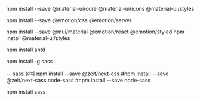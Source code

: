 npm install --save @material-ui/core @material-ui/icons @material-ui/styles

npm install --save @emotion/css @emotion/server


npm install --save @mui/material @emotion/react @emotion/styled
npm install @material-ui/styles

npm install antd

npm install -g sass

-- sass 설치
npm install --save @zeit/next-css
#npm install --save @zeit/next-sass node-sass
#npm install --save node-sass

npm install sass